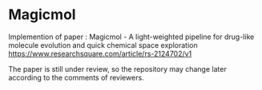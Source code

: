 # Magicmol
Implemention of paper :  Magicmol - A light-weighted pipeline for drug-like molecule evolution and quick chemical space exploration
https://www.researchsquare.com/article/rs-2124702/v1

The paper is still under review, so the repository may change later according to the comments of reviewers. 
